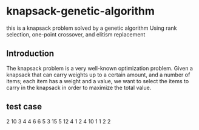 # knapsack-genetic-algorithm
this is a knapsack problem solved by a genetic algorithm Using rank selection, one-point crossover, and elitism replacement 

## Introduction 
The knapsack problem is a very well-known
optimization problem. Given a knapsack that can
carry weights up to a certain amount, and a number
of items; each item has a weight and a value, we
want to select the items to carry in the knapsack in
order to maximize the total value.

## test case 
2
10
3
4 4
6 6
5 3
15
5
12 4
1 2
4 10
1 1
2 2
